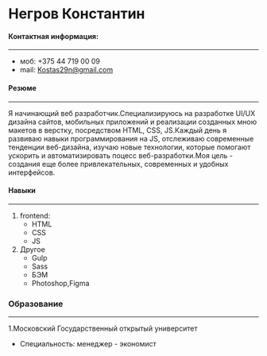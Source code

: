 # Негров Константин

#### Контактная информация:
---

* моб: +375 44 719 00 09
* mail: Kostas29n@gmail.com

#### Резюме
--- 

Я начинающий веб разработчик.Специализируюсь на разработке UI/UX дизайна сайтов, мобильных приложений и реализации созданных мною макетов в верстку, посредством HTML, CSS, JS.Каждый день я развиваю навыки программирования на JS, отслеживаю современные тенденции веб-дизайна, изучаю новые технологии, которые помогают ускорить и автоматизировать поцесс веб-разработки.Моя цель - создания еще более привлекательных, современных и удобных интерфейсов.


#### Навыки
---
1. frontend:
    * HTML
    * CSS
    * JS
2. Другое
    * Gulp
    * Sass
    * БЭМ
    * Photoshop,Figma
### Образование
---
1.Московский Государственный открытый университет
* Специальность: менеджер - экономист




